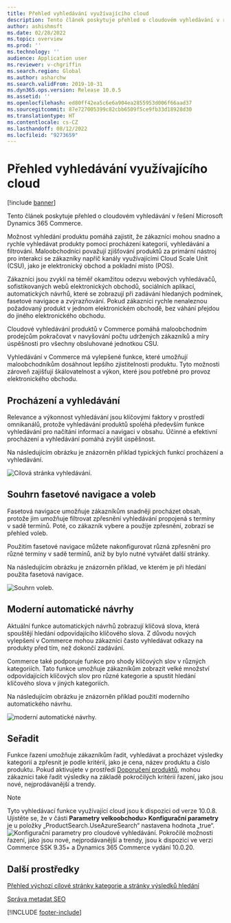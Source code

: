 ```yaml
---
title: Přehled vyhledávání využívajícího cloud
description: Tento článek poskytuje přehled o cloudovém vyhledávání v řešení Microsoft Dynamics 365 Commerce.
author: ashishmsft
ms.date: 02/28/2022
ms.topic: overview
ms.prod: ''
ms.technology: ''
audience: Application user
ms.reviewer: v-chgriffin
ms.search.region: Global
ms.author: asharchw
ms.search.validFrom: 2019-10-31
ms.dyn365.ops.version: Release 10.0.5
ms.assetid: ''
ms.openlocfilehash: ed80ff42ea5c6e6a904ea2855953d006f66aad37
ms.sourcegitcommit: 87e727005399c82cbb6509f5ce9fb33d18928d30
ms.translationtype: HT
ms.contentlocale: cs-CZ
ms.lasthandoff: 08/12/2022
ms.locfileid: "9273659"
---
```

# <a name="cloud-powered-search-overview"></a>Přehled vyhledávání využívajícího cloud

[!include [banner](includes/banner.md)]

Tento článek poskytuje přehled o cloudovém vyhledávání v řešení Microsoft Dynamics 365 Commerce.

Možnost vyhledání produktu pomáhá zajistit, že zákazníci mohou snadno a rychle vyhledávat produkty pomocí procházení kategorií, vyhledávání a filtrování. Maloobchodníci považují zjišťování produktů za primární nástroj pro interakci se zákazníky napříč kanály využívajícími Cloud Scale Unit (CSU), jako je elektronický obchod a pokladní místo (POS).

Zákazníci jsou zvyklí na téměř okamžitou odezvu webových vyhledávačů, sofistikovaných webů elektronických obchodů, sociálních aplikací, automatických návrhů, které se zobrazují při zadávání hledaných podmínek, fasetové navigace a zvýrazňování. Pokud zákazníci rychle nenaleznou požadovaný produkt v jednom elektronickém obchodě, bez váhání přejdou do jiného elektronického obchodu.

Cloudové vyhledávání produktů v Commerce pomáhá maloobchodním prodejcům pokračovat v navyšování počtu udržených zákazníků a míry úspěšnosti pro všechny obsluhované jednotkou CSU.

Vyhledávání v Commerce má vylepšené funkce, které umožňují maloobchodníkům dosáhnout lepšího zjistitelnosti produktu. Tyto možnosti zároveň zajišťují škálovatelnost a výkon, které jsou potřebné pro provoz elektronického obchodu.

## <a name="browse-and-search"></a>Procházení a vyhledávání

Relevance a výkonnost vyhledávání jsou klíčovými faktory v prostředí omnikanálů, protože vyhledávání produktů spoléhá především funkce vyhledávání pro načítání informací a navigaci v obsahu. Účinné a efektivní procházení a vyhledávání pomáhá zvýšit úspěšnost.

Na následujícím obrázku je znázorněn příklad typických funkcí procházení a vyhledávání.

![Cílová stránka vyhledávání.](./media/SearchLanding.png)

## <a name="faceted-navigation-and-choice-summary"></a>Souhrn fasetové navigace a voleb 

Fasetová navigace umožňuje zákazníkům snadněji procházet obsah, protože jim umožňuje filtrovat zpřesnění vyhledávání propojená s termíny v sadě termínů. Poté, co zákazník vybere a použije zpřesnění, zobrazí se přehled voleb. 

Použitím fasetové navigace můžete nakonfigurovat různá zpřesnění pro různé termíny v sadě termínů, aniž by bylo nutné vytvářet další stránky. 

Na následujícím obrázku je znázorněn příklad, ve kterém je při hledání použita fasetová navigace.

![Souhrn voleb.](./media/ChoiceSummary.png)

## <a name="immersive-autosuggest"></a>Moderní automatické návrhy

Aktuální funkce automatických návrhů zobrazují klíčová slova, která spouštějí hledání odpovídajícího klíčového slova. Z důvodu nových vylepšení v Commerce mohou zákazníci často vyhledávat odkazy na produkty před tím, než dokončí zadávání.

Commerce také podporuje funkce pro shody klíčových slov v různých kategoriích. Tato funkce umožňuje zákazníkům zobrazit velké množství odpovídajících klíčových slov pro různé kategorie a spustit hledání klíčového slova v jiných kategoriích.

Na následujícím obrázku je znázorněn příklad použití moderního automatického návrhu.

![moderní automatické návrhy.](./media/ImmersiveAutoSuggestUX.png)

## <a name="sort"></a>Seřadit

Funkce řazení umožňuje zákazníkům řadit, vyhledávat a procházet výsledky kategorií a zpřesnit je podle kritérií, jako je cena, název produktu a číslo produktu. Pokud aktivujete v prostředí [Doporučení produktů](product-recommendations.md), mohou zákazníci také řadit výsledky na základě pokročilých kritérií řazení, jako jsou nové, nejprodávanější a trendy.


> [!NOTE]
> Tyto vyhledávací funkce využívající cloud jsou k dispozici od verze 10.0.8. Ujistěte se, že v části **Parametry velkoobchodu> Konfigurační parametry** je u položky „ProductSearch.UseAzureSearch“ nastavena hodnota „true“. 
![Konfigurační parametry pro cloudové vyhledávání.](./media/CloudPoweredSearchConfigurationParameters.png)
>Pokročilé možnosti řazení, jako jsou nové, nejprodávanější a trendy, jsou k dispozici ve verzi Commerce SSK 9.35+ a Dynamics 365 Commerce vydání 10.0.20.  


## <a name="additional-resources"></a>Další prostředky

[Přehled výchozí cílové stránky kategorie a stránky výsledků hledání](category-search-page-overview.md)

[Správa metadat SEO](manage-seo-metadata.md)


[!INCLUDE [footer-include](../includes/footer-banner.md)]
